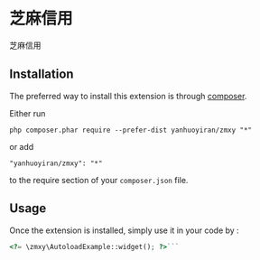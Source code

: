 芝麻信用
====
芝麻信用

Installation
------------

The preferred way to install this extension is through [composer](http://getcomposer.org/download/).

Either run

```
php composer.phar require --prefer-dist yanhuoyiran/zmxy "*"
```

or add

```
"yanhuoyiran/zmxy": "*"
```

to the require section of your `composer.json` file.


Usage
-----

Once the extension is installed, simply use it in your code by  :

```php
<?= \zmxy\AutoloadExample::widget(); ?>```